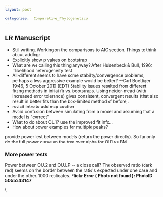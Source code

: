 ```yaml
---
layout: post

categories:  Comparative_Phylogenetics
---
```






 





LR Manuscript
-------------

-   Still writing. Working on the comparisons to AIC section. Things to
    think about adding:
-   Explicitly show p values on bootstrap
-   What are we calling this thing anyway? After Hulsenbeck & Bull,
    1996: \`\`likelihood heterogeneity test
-   All-different seems to have some stability/convergence problems,
    perhaps a less aggressive example would be better? --Carl Boettiger
    19:46, 5 October 2010 (EDT) Stability issues resulted from different
    fitting methods in initial fit vs. bootstraps. Using nelder-mead
    (with increased error tolerance) gives consistent, convergent
    results (that also result in better fits than the box-limited method
    of before).
-   revisit intro to add map section
-   Avoid confusion between simulating from a model and assuming that a
    model is "correct"
-   What to do about OU.1? use the improved fit info...
-   How about power examples for multiple peaks?

provide power test between models (return the power directly). So far
only do the full power curve on the tree over alpha for OU1 vs BM.

### More power tests

Power between OU.2 and OU.LP -- a close call? The observed ratio (dark
red) seems on the border between the ratio's expected under one case and
under the other. 1000 replicates. **Flickr Error ( Photo not found ):
PhotoID 5055243147**

\

